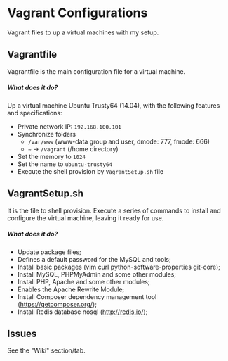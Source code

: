 # Vagrant Configurations

Vagrant files to up a virtual machines with my setup.

## Vagrantfile

Vagrantfile is the main configuration file for a virtual machine.

##### What does it do?

Up a virtual machine Ubuntu Trusty64 (14.04), with the following features and specifications:

- Private network IP: `192.168.100.101`
- Synchronize folders
  - `/var/www` (www-data group and user, dmode: 777, fmode: 666)
  - `~` -> `/vagrant` (/home directory)
- Set the memory to `1024`
- Set the name to `ubuntu-trusty64`
- Execute the shell provision by `VagrantSetup.sh` file

## VagrantSetup.sh

It is the file to shell provision. Execute a series of commands to install and configure the virtual machine, leaving it ready for use.

##### What does it do?

- Update package files;
- Defines a default password for the MySQL and tools;
- Install basic packages (vim curl python-software-properties git-core);
- Install MySQL, PHPMyAdmin and some other modules;
- Install PHP, Apache and some other modules;
- Enables the Apache Rewrite Module;
- Install Composer dependency management tool (https://getcomposer.org/);
- Install Redis database nosql (http://redis.io/);

## Issues

See the "Wiki" section/tab.
